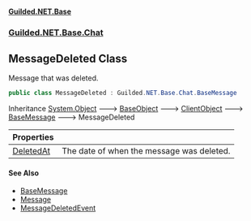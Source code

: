 
#### [Guilded.NET.Base](index 'index')
### [Guilded.NET.Base.Chat](index#Guilded_NET_Base_Chat 'Guilded.NET.Base.Chat')
## MessageDeleted Class
Message that was deleted.  
```csharp
public class MessageDeleted : Guilded.NET.Base.Chat.BaseMessage
```

Inheritance [System.Object](https://docs.microsoft.com/en-us/dotnet/api/System.Object 'System.Object') &#129106; [BaseObject](BaseObject 'Guilded.NET.Base.BaseObject') &#129106; [ClientObject](ClientObject 'Guilded.NET.Base.ClientObject') &#129106; [BaseMessage](BaseMessage 'Guilded.NET.Base.Chat.BaseMessage') &#129106; MessageDeleted  

| Properties | |
| :--- | :--- |
| [DeletedAt](MessageDeleted_DeletedAt 'Guilded.NET.Base.Chat.MessageDeleted.DeletedAt') | The date of when the message was deleted.<br/> |

#### See Also
- [BaseMessage](BaseMessage 'Guilded.NET.Base.Chat.BaseMessage')
- [Message](Message 'Guilded.NET.Base.Chat.Message')
- [MessageDeletedEvent](MessageDeletedEvent 'Guilded.NET.Base.Events.MessageDeletedEvent')

